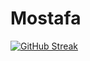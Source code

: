 # Mostafa
<!-- <p><img align="center" src="https://github-readme-streak-stats.herokuapp.com/?user=mostafa123c&" alt="mostafa123c" /></p> -->
[![GitHub Streak](https://streak-stats.demolab.com?user=mostafa123c&theme=dark)](https://git.io/streak-stats)
  
